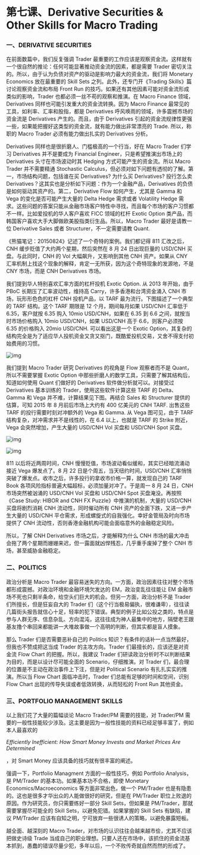 # 第七课、Derivative Securities & Other Skills for Macro Trading

### 一、DERIVATIVE SECURITIES

在前面数篇中，我们反复强调 Trader 最重要的工作应该是观察资金流。这样就有一个很自然的推论：任何可能显著推动资金流的因素，都是需要 Trader 密切关注的。所以，由于认为负债对资产的驱动是影响力最大的资金流，我们将 Monetary Economics 放在最重要的 Skill Sets 之列。此外，还专门开《Trading Skills》篇讨论观察资金流和布局 Front Run 的技巧。如果还有其他因素可能对资金流形成类似的影响，Trader 也都必须一丝不苟的观察和推演。在 Macro Finance 领域，Derivatives 同样也可能引发重大的资金流转换。因为 Macro Finance 最常见的工具，如利率、汇率和股指，都是 Derivatives 呼风唤雨的领域，许多震撼市场的资金流是 Derivatives 产生的。而且，由于 Derivatives 引起的资金流规律性更强一些，如果能把握好这类型的资金流，就有能力做出非常漂亮的 Trade. 所以，称职的 Macro Trader 必须有能力做出扎实的 Derivatives 分析。

Derivatives 同样也是很折磨人、门槛极高的一个行当，好在 Macro Trader 们学习 Derivatives 并不是要成为 Financial Engineer，只是希望推演出市场上的 Derivatives 头寸在市场波动时其 Hedging 方式可能产生的资金流。所以 Macro Trader 并不需要精通 Stochastic Calculus，但必须对如下问题有透彻的了解。第一，市场结构问题，包括谁在买 Derivatives? 为什么买 Derivatives? 投行怎么卖 Derivatives？这其实也是分析如下问题：作为一个金融产品，Derivatives 的负债是如何驱动其资产的。第二，Derivative Flow 如何产生，尤其是 Gamma 和 Vega 的变化是否可能产生大量的 Delta Hedge 需求或者 Volatility Hedge 需求。这些问题的答案只能从金融市场客户特性中寻找，而且每个市场的客户习惯都不一样。比如爱投机的华人客户喜欢 FICC 领域的杠杆 Exotic Option 类产品，而韩国客户喜欢大手大脚做欧美股指类衍生品。所以，Macro Trader 最好是请教一位 Derivative Sales 或者 Structurer，不一定需要请教 Quant.

《熊猫笔记：20150824》记述了一个奇特的案例。我们都记得 811 汇改之后，CNH 缓步贬值了大约两个星期，然后突然在 8 月 24 日出现巨量的 USD/CNH 买盘。与此同时，CNH 的 Vol 大幅飙升，又影响到其他 CNH 资产。如果从 CNY 汇率机制上找这个现象的解释，肯定一无所获，因为这个奇特现象的发源地，不是 CNY 市场，而是 CNH Derivatives 市场。

我们提到华人特别喜欢汇率方面的杠杆投机 Exotic Option. 从 2013 年开始，由于 PBoC 长期压了汇率波动性，维持高 Carry，许多香港和台湾资金涌入 CNH 市场，玩形形色色的杠杆 CNH 投机产品，以 TARF 最为流行。下图描述了一个典型的 TARF 结构。这个 TARF 期限是 12 个月，期间每月如果 USD/CNH 汇率低于 6.35，客户就按 6.35 购入 10mio USD/CNH，如果在 6.35 到 6.6 之间，就按当时市场价格购入 10mio USD/CNH，如果 USD/CNH 高于 6.6，则客户必须按 6.35 的价格购入 20mio USD/CNH. 可以看出这是一个 Exotic Option，其复杂的结构完全是为了适应华人投机资金又贪又抠门，既酷爱投机交易，又舍不得支付初始费用的习惯。

![img](https://quip.com/blob/PDKAAAXI1m9/AHLnwrGIqrUHCafNFFXR2w?a=xrpmg1cZmlSPmBzNySiDeaaPYWCTAaCOnZ5Bhzdui4Ma)

我们提到 Macro Trader 研究 Derivatives 的视角是 Flow 观察者而不是 Quant，所以不需要掌握 Exotic Option 中那些折磨人的数学工具，只需要了解其结构后，知道如何使用 Quant 们做好的 Derivatives 软件做分析就可以。对接受过 Derivatives 基本训练的 Trader，使用这些软件计算这些 TARF 的 Delta、Gamma 和 Vega 并不难，计算结果见下图。再结合 Sales 和 Structurer 提供的估算，可知 2015 年 8 月前后市场上大约有 400 亿美元的 CNH TARF. 出售这些 TARF 的投行需要时刻对冲额外的 Vega 和 Gamma. 从 Vega 图可见，由于 TARF 结构复杂，对冲需求并不是线性的，在 6.4 以上，也就是 TARF 的 Strike 附近，Vega 会突然增加，产生大量的 USD/CNH Vol 买盘和 USD/CNH Spot 买盘。

![img](https://quip.com/blob/PDKAAAXI1m9/OEGxr0aGrdJmMBK4ccWJHw?a=zEbnsvN80cucQL8M1P9aAauo6Bxtl0zuARGzKoN52LEa)

![img](https://quip.com/blob/PDKAAAXI1m9/8nWbqlExHgcLtniiE8F-ng?a=1uXsB2CWO3gGXACykainrCy6j4BNkIOwM32lHtUjHL0a)

811 以后将近两周时间，CNH 慢慢贬值，市场波动看似缓和，其实已经暗流涌动接近 Vega 爆发点了。8 月 22 日是个周五，当天纽约时间，USD/CNH 汇率悄悄突破了爆发点。收市之后，许多投行的拿收市价格一算，就发现自己的 TARF Book 各项风险指标普遍大幅超标，必须加量对冲了。于是周一 8 月 24 日，CNH 市场突然被汹涌的 USD/CNH Vol 买盘和 USD/CNH Spot 买盘淹没。再按照《Case Study: HIBOR and CNH FX Puzzle》中推演的机制，大量的 USD/CNH 买盘将剧烈消耗 CNH 流动性，同时催动所有 CNH 资产的全面下跌，又进一步产生大量的 USD/CNH 平仓需求，形成螺旋式的自我强化。幸好金管局及时向市场提供了 CNH 流动性，否则香港金融机构可能会面临意外的金融稳定风险。

所以，了解 CNH Derivatives 市场之后，才能解释为什么 CNH 市场的最大冲击会拖了两个星期而姗姗来迟，但一露面就凶悍残忍，几乎重手废掉了整个 CNH 市场，甚至威胁金融稳定。

### 二、POLITICS

政治分析是 Macro Trader 最容易迷失的方向。一方面，政治因素往往对整个市场都形成震撼。对政治环境和金融环境欠发达的 EM，政治变乱往往能让 EM 金融市场不死也只剩半条命，给空头们巨大的机会。但另一方面，政治分析不是 Trader 们所擅长，但是狂妄自大的 Trader 们（这个行当极易偏执，很难谦卑），往往读几篇街头报告就信心十足，轻率的犯下错误。典型的例子比如公投之类的，特点是参与人群无序、信息杂乱、方向混沌，这往往成为神人最集中的地方，隔壁老王跟基友撸个串回来都能讲一大堆故事做一个高明的判断，但其实都是盲人摸象。

那么 Trader 们是否需要恶补自己的 Politics 知识？有条件的话补一点当然最好，但我也不赞成把这当成 Trader 的主攻方向。Trader 们最擅长的，应该还是对资金流 Flow Chart 的把握。所以，我建议 Trader 们研读政治分析时不以判断结果为目的，而是以设计尽可能全面的 Scenario，仔细推演。对 Trader 们，最合理的位置是不主动在政治事件上下注，但是对 Political Scenario 有扎扎实实的推演。所以当 Flow Chart 面临冲击时，Trader 们总能有足够的时间和空间，识别 Flow Chart 出现的传导失误或者低效转换，从而轻松的 Front Run 其他资金。

### 三、PORTFOLIO MANAGEMENT SKILLS

以上我们花了大量的篇幅谈论 Macro Trader/PM 需要的技能，对 Trader/PM 需要的一般性技能较少涉及。这主要是因为一般性技能的资料已经足够丰富了，例如本人最喜欢的

*Efficiently Inefficient: How Smart Money Invests and Market Prices Are Determined*

，对 Smart Money 应该具备的技巧就有很丰富的阐述。

强调一下，Portfolio Managment 方面的一般性技巧，例如 Portfolio Analysis，是 PM/Trader 的基本功。如果基本功不合格，即使 Monetary Economics/Macroeconomics 等方面非常出色，做一个 PM/Trader 也是有隐患的。这也是很多才华出众的人能做很好的研究，但是在 PM/Trader 职位上败退的原因。作为研究员，你只需要练好一部分 Skill Sets，但如果是 PM/Trader，那就需要掌握尽可能全的 Skill Sets，以避免犯错。如果掌握的 Skill Sets 有缺陷，建议 PM/Trader 应该有自知之明，宁可放弃一些很诱人的策略，以避免暴露短板。

越全面、越深刻的 Macro Trader，对市场的认识往往会越来越市侩，尤其不应该把做史诗级 Trade 当成自己的职业理想。只要人还在市场中，该抓住的资金流基本抓到，愚蠢的错误尽量少犯，多年以后，一个不败传奇就自然而然的形成了。